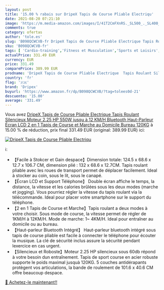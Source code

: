 ```yaml
---
layout: post
title: '15.00 % rabais sur DripeX Tapis de Course Pliable Electriqu'
date: 2021-08-20 07:21:10
image: 'https://m.media-amazon.com/images/I/41T2CmFXnRS._SL500_._SL400_.jpg'
comments: true
category: ofertas
author: 'tole.es'
slug: 'B098QCWCVB-fr DripeX Tapis de Course Pliable Electrique Tapis Roulant...'
sku: 'B098QCWCVB-fr'
tags: [ 'Cardio-training','Fitness et Musculation','Sports et Loisirs','Tapis de course','dripex', ]
actualPrice: 331.49 EUR
currency: EUR
price: 331.49
comparePrice: 389.99 EUR
prodname: 'DripeX Tapis de Course Pliable Electrique  Tapis Roulant Silencieux  Moteur 2.25 HP 550W  jusqu à 12 KM/H  Bluetooth Haut-Parleur Écran LCD  2 en 1 Tapis de Course et Marche au Domicile Bureau  120KG'
country: 'fr'
flag: '🇫🇷'
brand: 'Dripex'
buyurl: 'https://www.amazon.fr/dp/B098QCWCVB/?tag=tolees0d-21'
descuento: '15.00'
average: '331.49'
---
```


Vous avez [DripeX Tapis de Course Pliable Electrique  Tapis Roulant Silencieux  Moteur 2.25 HP 550W  jusqu à 12 KM/H  Bluetooth Haut-Parleur Écran LCD  2 en 1 Tapis de Course et Marche au Domicile Bureau  120KG](https://www.amazon.fr/dp/B098QCWCVB/?tag=tolees0d-21)  à  15.00 % de réduction, prix final  331.49 EUR (original: 389.99 EUR) ici:

[![DripeX Tapis de Course Pliable Electriqu](https://m.media-amazon.com/images/I/41T2CmFXnRS._SL500_._SL400_.jpg)](https://www.amazon.fr/dp/B098QCWCVB/?tag=tolees0d-21)

ℹ️:

- 【Facile à Stokcer et Gain despace】Dimension totale: 124.5 x 68.6 x 12.7 x 106.7 CM, dimension plié : 132 x 68.6 x 12.7CM. Tapis roulant pliable avec les roues de transport permet de déplacer facilement. Ideal à stocker au coin, sous le lit, sous le canapé.
- 【Écran LCD et Support Téléphone】 Double écran affiche le temps, la distance, la vitesse et les calories brûlées sous les deux modes (marche et jogging). Vous pourriez régler la vitesse du tapis roulant via la télécommande. Ideal pour placer votre smartphone sur le support du téléphone.
- 【2 en 1 Tapis de Course et Marche】Tapis roulant a deux modes à votre choisir. Sous mode de course, la vitesse permet de régler de 1KM/H à 12KM/H. Mode de marche: 1~ 4KM/H. Ideal pour entraîner au domicile ou au bureau.
- 【Haut-parleur Bluetooth Intégré】 Haut-parleur bluetooth intégré sous tapis de course pliable est facile à connecter le téléphone pour écouter la musique. La clé de sécurité inclus assure la sécurité pendant lexercice en cas urgent.
- 【Silencieux et Roboste】Moteur 2.25 HP silencieux sous 60db répond à votre besoin dun entraînement. Tapis de sport course en acier robuste supporte le poids maximal jusquà 120KG. 5 couches antidérapants protègent vos articulations, la bande de roulement de 101.6 x 40.6 CM offre beaucoup despace.

[🛒 Achetez-le maintenant!!](https://www.amazon.fr/dp/B098QCWCVB/?tag=tolees0d-21)
